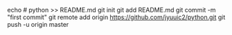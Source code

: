 echo # python >> README.md
git init
git add README.md
git commit -m "first commit"
git remote add origin https://github.com/jyuuic2/python.git
git push -u origin master
